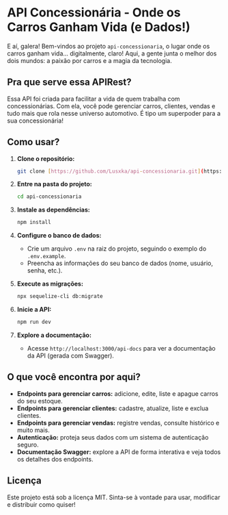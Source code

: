 # API Concessionária - Onde os Carros Ganham Vida (e Dados!) 

E aí, galera! Bem-vindos ao projeto `api-concessionaria`, o lugar onde os carros ganham vida... digitalmente, claro! Aqui, a gente junta o melhor dos dois mundos: a paixão por carros e a magia da tecnologia.

## Pra que serve essa APIRest? 

Essa API foi criada para facilitar a vida de quem trabalha com concessionárias. Com ela, você pode gerenciar carros, clientes, vendas e tudo mais que rola nesse universo automotivo. É tipo um superpoder para a sua concessionária!

## Como usar?

1.  **Clone o repositório:**

    ```bash
    git clone [https://github.com/Lusxka/api-concessionaria.git](https://github.com/Lusxka/api-concessionaria.git)
    ```

2.  **Entre na pasta do projeto:**

    ```bash
    cd api-concessionaria
    ```

3.  **Instale as dependências:**

    ```bash
    npm install
    ```

4.  **Configure o banco de dados:**

    * Crie um arquivo `.env` na raiz do projeto, seguindo o exemplo do `.env.example`.
    * Preencha as informações do seu banco de dados (nome, usuário, senha, etc.).

5.  **Execute as migrações:**

    ```bash
    npx sequelize-cli db:migrate
    ```

6.  **Inicie a API:**

    ```bash
    npm run dev
    ```

7.  **Explore a documentação:**

    * Acesse `http://localhost:3000/api-docs` para ver a documentação da API (gerada com Swagger).

## O que você encontra por aqui? 

* **Endpoints para gerenciar carros:** adicione, edite, liste e apague carros do seu estoque.
* **Endpoints para gerenciar clientes:** cadastre, atualize, liste e exclua clientes.
* **Endpoints para gerenciar vendas:** registre vendas, consulte histórico e muito mais.
* **Autenticação:** proteja seus dados com um sistema de autenticação seguro.
* **Documentação Swagger:** explore a API de forma interativa e veja todos os detalhes dos endpoints.


## Licença 

Este projeto está sob a licença MIT. Sinta-se à vontade para usar, modificar e distribuir como quiser!



